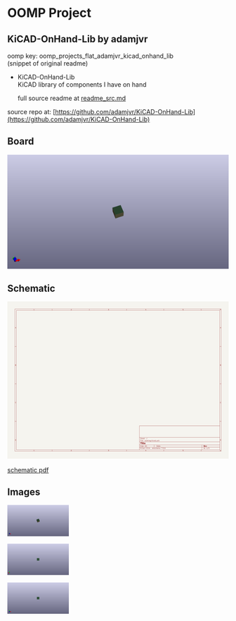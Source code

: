 # OOMP Project  
## KiCAD-OnHand-Lib  by adamjvr  
  
oomp key: oomp_projects_flat_adamjvr_kicad_onhand_lib  
(snippet of original readme)  
  
- KiCAD-OnHand-Lib  
KiCAD library of components I have on hand  
  
  full source readme at [readme_src.md](readme_src.md)  
  
source repo at: [https://github.com/adamjvr/KiCAD-OnHand-Lib](https://github.com/adamjvr/KiCAD-OnHand-Lib)  
## Board  
  
[![working_3d.png](working_3d_600.png)](working_3d.png)  
## Schematic  
  
[![working_schematic.png](working_schematic_600.png)](working_schematic.png)  
  
[schematic pdf](working_schematic.pdf)  
## Images  
  
[![working_3d.png](working_3d_140.png)](working_3d.png)  
  
[![working_3d_back.png](working_3d_back_140.png)](working_3d_back.png)  
  
[![working_3d_front.png](working_3d_front_140.png)](working_3d_front.png)  
